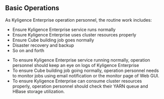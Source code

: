 ## Basic Operations

As Kyligence Enterprise operation personnel, the routine work includes:
* Ensure Kyligence Enterprise service runs normally
* Ensure Kyligence Enterprise uses cluster resources properly
* Ensure Cube building job goes normally
* Disaster recovery and backup
* So on and forth


- To ensure Kyligence Enterprise service running normally, operation personnel should keep an eye on logs of Kyligence Enterprise
- To ensure Cube building job going normally, operation personnel needs to monitor jobs using email notification or the monitor page of Web GUI.
- To ensure Kyligence Enterprise can consume cluster resources properly, operation personnel should check their YARN queue and HBase storage utilization.